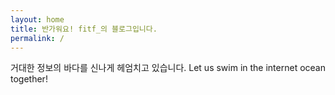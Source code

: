 ```yaml
---
layout: home
title: 반가워요! fitf_의 블로그입니다.
permalink: /
---
```


  거대한 정보의 바다를 신나게 헤엄치고 있습니다.
  Let us swim in the internet ocean together!
